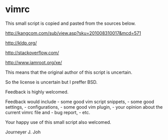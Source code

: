 vimrc
=====


This small script is copied and pasted from the sources below.

http://kangcom.com/sub/view.asp?sku=201008310017&mcd=571

http://kldp.org/

http://stackoverflow.com/

http://www.iamroot.org/xe/

This means that the original author of this script is uncertain.

So the license is uncertain but I preffer BSD.

Feedback is highly welcomed.

Feedback would include 
	- some good vim script snippets, 
	- some good settings, 
	- configurations, 
	- some good vim plugin,
	- your opinion about the current vimrc file and 
	- bug report, 
	- etc.

Your happy use of this small script also welcomed.

Journeyer J. Joh

